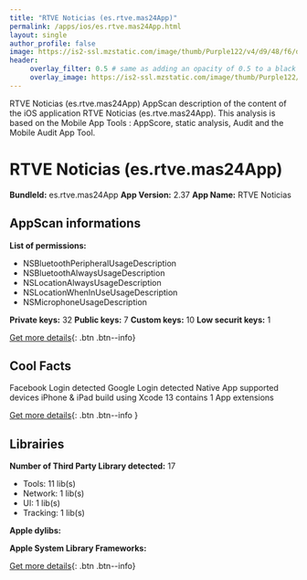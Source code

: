 ```yaml
---
title: "RTVE Noticias (es.rtve.mas24App)"
permalink: /apps/ios/es.rtve.mas24App.html
layout: single
author_profile: false
image: https://is2-ssl.mzstatic.com/image/thumb/Purple122/v4/d9/48/f6/d948f628-f2c8-8e4b-b7ef-89f64e5eadf1/AppIcon-0-0-1x_U007emarketing-0-0-0-7-0-0-sRGB-0-0-0-GLES2_U002c0-512MB-85-220-0-0.png/512x512bb.jpg
header: 
     overlay_filter: 0.5 # same as adding an opacity of 0.5 to a black background
     overlay_image: https://is2-ssl.mzstatic.com/image/thumb/Purple122/v4/d9/48/f6/d948f628-f2c8-8e4b-b7ef-89f64e5eadf1/AppIcon-0-0-1x_U007emarketing-0-0-0-7-0-0-sRGB-0-0-0-GLES2_U002c0-512MB-85-220-0-0.png/512x512bb.jpg
---
```

RTVE Noticias (es.rtve.mas24App) AppScan description of the content of the iOS application RTVE Noticias (es.rtve.mas24App). This analysis is based on the Mobile App Tools : AppScore, static analysis, Audit and the Mobile Audit App Tool.

# RTVE Noticias (es.rtve.mas24App)

**BundleId:** es.rtve.mas24App
**App Version:** 2.37
**App Name:** RTVE Noticias


## AppScan informations 

**List of permissions:** 
- NSBluetoothPeripheralUsageDescription
- NSBluetoothAlwaysUsageDescription
- NSLocationAlwaysUsageDescription
- NSLocationWhenInUseUsageDescription
- NSMicrophoneUsageDescription
  
  
**Private keys:** 32
**Public keys:** 7
**Custom keys:** 10
**Low securit keys:** 1
  
[Get more details](/pricing.html){: .btn .btn--info}

## Cool Facts

Facebook Login detected
Google Login detected
Native App
supported devices iPhone & iPad
build using Xcode 13
contains 1 App extensions
  
[Get more details](/pricing.html){: .btn .btn--info }

## Librairies 
**Number of Third Party Library detected:** 17
- Tools: 11 lib(s)
- Network: 1 lib(s)
- UI: 1 lib(s)
- Tracking: 1 lib(s)


**Apple dylibs:**


**Apple System Library Frameworks:**


  
[Get more details](/pricing.html){: .btn .btn--info}

